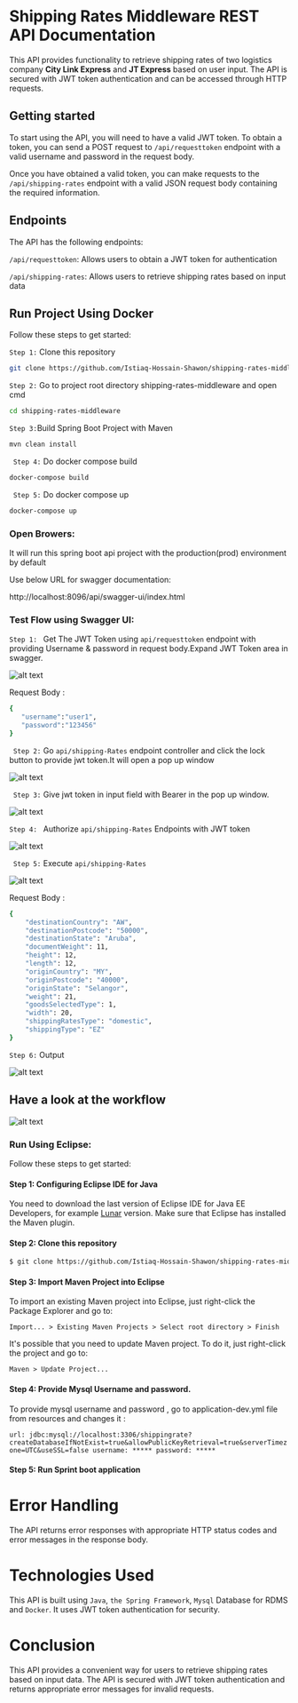
# Shipping Rates Middleware REST API Documentation

This API provides functionality to retrieve shipping rates of two logistics company  **City Link Express** and **JT Express** based on user input. The API is secured with JWT token authentication and can be accessed through HTTP requests.
## Getting started
To start using the API, you will need to have a valid JWT token. To obtain a token, you can send a POST request to `/api/requesttoken` endpoint with a valid username and password in the request body.

Once you have obtained a valid token, you can make requests to the `/api/shipping-rates` endpoint with a valid JSON request body containing the required information.
## Endpoints
The API has the following endpoints:

`/api/requesttoken`: Allows users to obtain a JWT token for authentication

`/api/shipping-rates`: Allows users to retrieve shipping rates based on input data

## Run Project Using Docker

Follow these steps to get started:

`Step 1:` Clone this repository

```bash
git clone https://github.com/Istiaq-Hossain-Shawon/shipping-rates-middleware

```
`Step 2:` Go to project root directory shipping-rates-middleware and open cmd
```bash
cd shipping-rates-middleware 
```


` Step 3: `Build Spring Boot Project with Maven
```bash
mvn clean install 
```
` Step 4:` Do docker compose build
```bash
docker-compose build

```
` Step 5:` Do docker compose up
```bash
docker-compose up

```
### Open Browers:

It will run this spring boot api project with the production(prod) environment by default

Use below URL for swagger documentation:

http://localhost:8096/api/swagger-ui/index.html


### Test Flow using Swagger UI:

`Step 1: ` Get The JWT Token using  `api/requesttoken` endpoint with providing Username & password in request body.Expand JWT Token area in swagger. 

![alt text](https://github.com/Istiaq-Hossain-Shawon/shipping-rates-middleware/blob/main/wiki-images/GetTokenImage.png?raw=true) 


Request Body :
```bash
{
   "username":"user1",
   "password":"123456"
}

```

` Step 2:` Go `api/shipping-Rates` endpoint controller and  click the lock button to provide jwt token.It will open a pop up window  

![alt text](https://github.com/Istiaq-Hossain-Shawon/shipping-rates-middleware/blob/main/wiki-images/AuthorizeButtonGetRates.PNG?raw=true) 


` Step 3:` Give jwt token in input field with Bearer  in the pop up window.

![alt text](https://github.com/Istiaq-Hossain-Shawon/shipping-rates-middleware/blob/main/wiki-images/JWT%20AUthorize.png?raw=true) 



`Step 4: ` Authorize  `api/shipping-Rates` Endpoints with JWT token

![alt text](https://github.com/Istiaq-Hossain-Shawon/shipping-rates-middleware/blob/main/wiki-images/Authorized.png?raw=true) 


` Step 5:`  Execute `api/shipping-Rates` 

![alt text](https://github.com/Istiaq-Hossain-Shawon/shipping-rates-middleware/blob/main/wiki-images/CallGetRatesAPIWIthToken.PNG?raw=true) 

Request Body :
```bash
{   
    "destinationCountry": "AW",
    "destinationPostcode": "50000",
    "destinationState": "Aruba",
    "documentWeight": 11,
    "height": 12,
    "length": 12,
    "originCountry": "MY",
    "originPostcode": "40000",
    "originState": "Selangor",
    "weight": 21,
    "goodsSelectedType": 1,
    "width": 20,
    "shippingRatesType": "domestic",
    "shippingType": "EZ"
}
```
 
`Step 6:` Output

![alt text](https://github.com/Istiaq-Hossain-Shawon/shipping-rates-middleware/blob/main/wiki-images/OutPutResponse.PNG?raw=true) 



## Have a look at the workflow

![alt text](https://github.com/Istiaq-Hossain-Shawon/shipping-rates-middleware/blob/main/wiki-images/ApiMiddlewareWorkflow.jpg?raw=true) 



### Run Using Eclipse:

Follow these steps to get started:

#### Step 1: Configuring Eclipse IDE for Java

You need to download the last version of Eclipse IDE for Java EE Developers, for example [Lunar](https://www.eclipse.org/downloads/packages/eclipse-ide-java-ee-developers/lunasr2) version. Make sure that Eclipse has installed the Maven plugin.


#### Step 2: Clone this repository

```bash
$ git clone https://github.com/Istiaq-Hossain-Shawon/shipping-rates-middleware

```

#### Step 3: Import  Maven Project into Eclipse

To import an existing Maven project into Eclipse, just right-click the Package Explorer and go to:

`
Import... > Existing Maven Projects > Select root directory > Finish
`

It's possible that you need to update Maven project. To do it, just right-click the project and go to:

`
Maven > Update Project...
`

#### Step 4: Provide Mysql Username and password.

To provide mysql username and password , go to application-dev.yml  file from resources  and changes it :

`
url: jdbc:mysql://localhost:3306/shippingrate?createDatabaseIfNotExist=true&allowPublicKeyRetrieval=true&serverTimezone=UTC&useSSL=false
username: *****
password: *****
`

#### Step 5: Run Sprint boot  application


# Error Handling
The API returns error responses with appropriate HTTP status codes and error messages in the response body.

# Technologies Used
This API is built using `Java`, `the Spring Framework`, `Mysql` Database for RDMS and `Docker`. It uses JWT token authentication for security.

# Conclusion
This API provides a convenient way for users to retrieve shipping rates based on input data. The API is secured with JWT token authentication and returns appropriate error messages for invalid requests.
